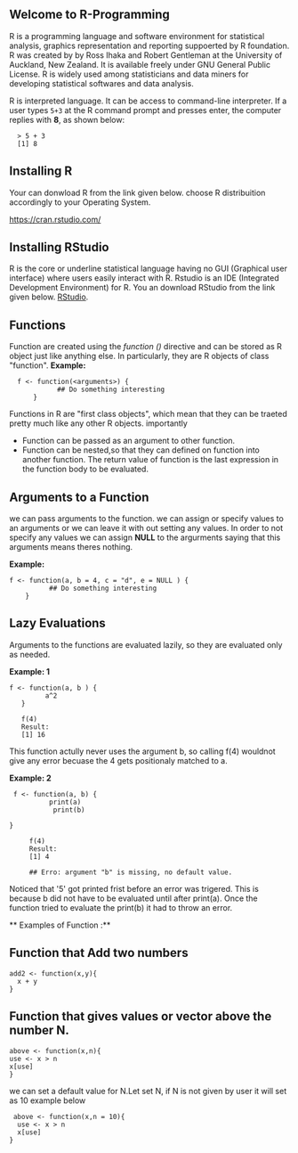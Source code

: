 ## Welcome to R-Programming

R is a programming language and software environment for statistical analysis, graphics representation and reporting suppoerted by R foundation. R was created by by Ross Ihaka and Robert Gentleman at the University of Auckland, New Zealand. It is available freely under GNU General Public License. R is widely used among statisticians and data miners for developing statistical softwares and data analysis.

R is interpreted language. It can be access to command-line interpreter. If a user types `5+3` at the R command prompt and presses enter, the computer replies with **8**, as shown below:

```
  > 5 + 3
  [1] 8
```

## Installing R
Your can donwload R from the link given below. choose R distribuition accordingly to your Operating System.

https://cran.rstudio.com/


## Installing RStudio 
R is the core or underline statistical language having no GUI (Graphical user interface) where users easily interact with R. Rstudio is an IDE (Integrated Development Environment) for R. You an download RStudio from the link given below.
[RStudio](https://www.rstudio.com/). 








## Functions
Function are created using the *function ()* directive and can be stored as R object just like anything else. In particularly, they are R objects of class "function".
 **Example:**
```
  f <- function(<arguments>) {
            ## Do something interesting 
      }
```
Functions in R are "first class objects", which mean that they can be traeted pretty much like any other R objects. importantly
  - Function can be passed as an argument to other function.
  - Function can be nested,so that they can defined on function into another function. The return value of function is the last expression in the function body to      be evaluated.
  
  ## Arguments to a Function
  we can pass arguments to the function. we can assign or specify values to an arguments or we can leave it with out setting any values.
  In order to not specify any values we can assign **NULL** to the argurments saying that this arguments means theres nothing. 
  
   **Example:**
  ```
  f <- function(a, b = 4, c = "d", e = NULL ) {
            ## Do something interesting 
      }
```

  ## Lazy Evaluations
  Arguments to the functions are evaluated lazily, so they are evaluated only as needed.
  
   **Example: 1**
   ```
  f <- function(a, b ) {
            a^2
      }
      
      f(4)
      Result: 
      [1] 16
```
This function actully never uses the argument b, so calling f(4) wouldnot give any error becuase the 4 gets positionaly matched to a. 
  
**Example: 2**
 ```
  f <- function(a, b) {
           print(a)
            print(b)

}
      
      f(4)
      Result: 
      [1] 4
      
      ## Erro: argument "b" is missing, no default value. 
```
Noticed that '5' got printed frist before an error was trigered. This is because b did not have to be evaluated until after print(a). Once the function tried to evaluate the print(b) it had to throw an error.  

** Examples of Function :**

## Function that Add two numbers
```
add2 <- function(x,y){
  x + y
}
```
## Function that gives values or vector above the number N.
  ```
 above <- function(x,n){
  use <- x > n
  x[use]
}
```
we can set a default value for N.Let set N, if N is not given by user it will set as 10 example below
```
 above <- function(x,n = 10){
  use <- x > n
  x[use]
}
```
